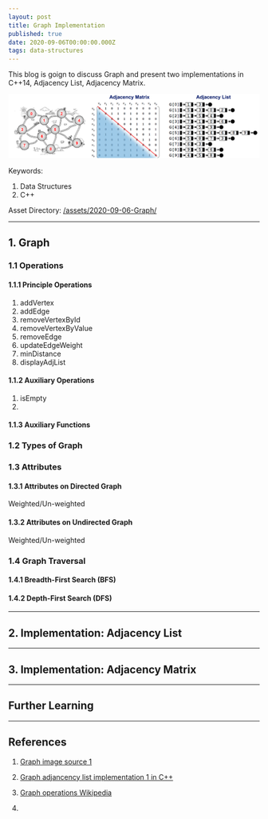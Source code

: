 ```yaml
---
layout: post
title: Graph Implementation
published: true
date: 2020-09-06T00:00:00.000Z
tags: data-structures
---
```


This blog is goign to discuss Graph and present two implementations in C++14, Adjacency List, Adjacency Matrix.
<p align="center">
<img src="/assets/2020-09-06-Graph/imgs/graph-sketch.png" alt="Graph sketch" width="800" >
</p>


Keywords:

1. Data Structures
2. C++

Asset Directory: [/assets/2020-09-06-Graph/](https://github.com/Yixuan-Lee/yixuan-lee.github.io/tree/master/assets/2020-09-06-Graph)

<!--more-->

---

## 1. Graph

### 1.1 Operations

#### 1.1.1 Principle Operations

1. addVertex
2. addEdge
3. removeVertexById
4. removeVertexByValue
5. removeEdge
6. updateEdgeWeight
7. minDistance
8. displayAdjList



#### 1.1.2 Auxiliary Operations

1. isEmpty
2. 

#### 1.1.3 Auxiliary Functions


### 1.2 Types of Graph


### 1.3 Attributes

#### 1.3.1 Attributes on Directed Graph

Weighted/Un-weighted

#### 1.3.2 Attributes on Undirected Graph

Weighted/Un-weighted

### 1.4 Graph Traversal

#### 1.4.1 Breadth-First Search (BFS)


#### 1.4.2 Depth-First Search (DFS)


---

## 2. Implementation: Adjacency List

---

## 3. Implementation: Adjacency Matrix


---

## Further Learning

---

## References

1. [Graph image source 1](https://www.cnblogs.com/vancasola/p/8039194.html)

2. [Graph adjancency list implementation 1 in C++](https://www.softwaretestinghelp.com/graph-implementation-cpp/)

3. [Graph operations Wikipedia](https://en.wikipedia.org/wiki/Graph_operations)

4. 
